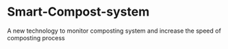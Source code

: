 # Smart-Compost-system
A new technology to monitor composting system and increase the speed of composting process
